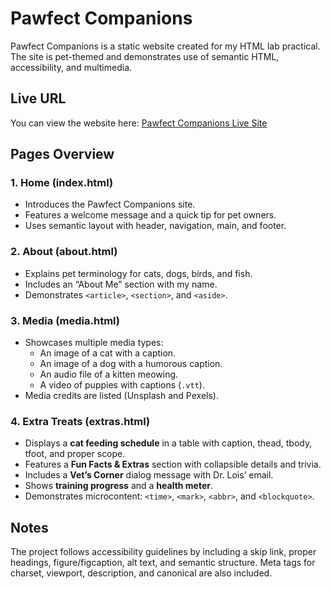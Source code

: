# Pawfect Companions

Pawfect Companions is a static website created for my HTML lab practical. The site is pet-themed and demonstrates use of semantic HTML, accessibility, and multimedia.

## Live URL
You can view the website here: [Pawfect Companions Live Site](https://faith444.github.io/pawfect-companions/)

## Pages Overview

### 1. Home (index.html)
- Introduces the Pawfect Companions site.  
- Features a welcome message and a quick tip for pet owners.  
- Uses semantic layout with header, navigation, main, and footer.  

### 2. About (about.html)
- Explains pet terminology for cats, dogs, birds, and fish.  
- Includes an “About Me” section with my name.  
- Demonstrates `<article>`, `<section>`, and `<aside>`.  

### 3. Media (media.html)
- Showcases multiple media types:  
  - An image of a cat with a caption.  
  - An image of a dog with a humorous caption.  
  - An audio file of a kitten meowing.  
  - A video of puppies with captions (`.vtt`).  
- Media credits are listed (Unsplash and Pexels).  

### 4. Extra Treats (extras.html)
- Displays a **cat feeding schedule** in a table with caption, thead, tbody, tfoot, and proper scope.  
- Features a **Fun Facts & Extras** section with collapsible details and trivia.  
- Includes a **Vet’s Corner** dialog message with Dr. Lois’ email.  
- Shows **training progress** and a **health meter**.  
- Demonstrates microcontent: `<time>`, `<mark>`, `<abbr>`, and `<blockquote>`.  

## Notes
The project follows accessibility guidelines by including a skip link, proper headings, figure/figcaption, alt text, and semantic structure. Meta tags for charset, viewport, description, and canonical are also included.
